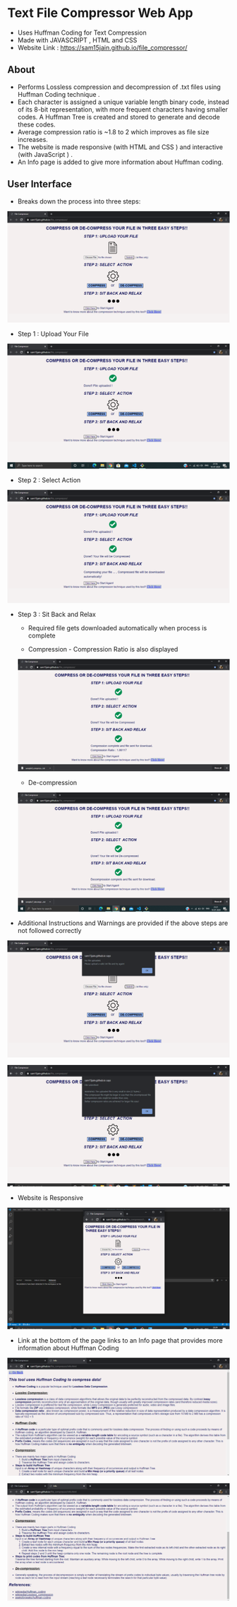<!-- Author : Samyak Jain
	Created on : 30 June 2020 -->

# Text File Compressor Web App

* Uses Huffman Coding for Text Compression
* Made with JAVASCRIPT , HTML and CSS
* Website Link : https://sam15jain.github.io/file_compressor/

## About

* Performs Lossless compression and decompression of .txt files using Huffman Coding technique .
* Each character is assigned a unique variable length binary code, instead of its 8-bit representation, with more frequent characters having smaller codes. A Huffman Tree is created and stored to generate and decode these codes.
* Average compression ratio is ~1.8 to 2 which improves as file size increases.
* The website is made responsive (with HTML and CSS ) and interactive (with JavaScript ) .
* An Info page is added to give more information about Huffman coding.

## User Interface

* Breaks down the process into three steps:

![index](screenshots/indexss.png)

* Step 1 : Upload Your File

![step1](screenshots/step1ss.png)

* Step 2 : Select Action

![step2](screenshots/step2ss.png)
* Step 3 : Sit Back and Relax
    * Required file gets downloaded automatically when process is complete

    * Compression - Compression Ratio is also displayed 
 
    ![compression](screenshots/compressionss.png)
    * De-compression
 
    ![decompression](screenshots/decompressionss1.png)

* Additional Instructions and Warnings are provided if the above steps are not followed correctly

![noFile](screenshots/noFiless.png)

![smallFile](screenshots/vsmallFiless.png)

* Website is Responsive

![responsive](screenshots/responsivess.png)

* Link at the bottom of the page links to an Info page that provides more information about Huffman Coding

![info1](screenshots/infoss1.png)

![info2](screenshots/infoss2.png)